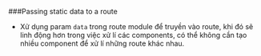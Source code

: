 ###Passing static data to a route

- Xử dụng param ``data`` trong route module để truyền vào route, khi đó sẽ linh động hơn trong việc xử lí các components, có thể không cần tạo nhiều component để xử lí những route khác nhau.


